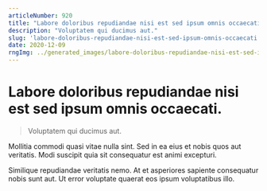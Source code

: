 ```yaml
---
articleNumber: 920
title: "Labore doloribus repudiandae nisi est sed ipsum omnis occaecati."
description: "Voluptatem qui ducimus aut."
slug: 'labore-doloribus-repudiandae-nisi-est-sed-ipsum-omnis-occaecati.'
date: 2020-12-09
rngImg: ../generated_images/labore-doloribus-repudiandae-nisi-est-sed-ipsum-omnis-occaecati..jpg
---
```


# Labore doloribus repudiandae nisi est sed ipsum omnis occaecati.

> Voluptatem qui ducimus aut.

Mollitia commodi quasi vitae nulla sint. Sed in ea eius et nobis quos aut veritatis. Modi suscipit quia sit consequatur est animi excepturi.
 Similique repudiandae veritatis nemo. At et asperiores sapiente consequatur nobis sunt aut. Ut error voluptate quaerat eos ipsum voluptatibus illo.
